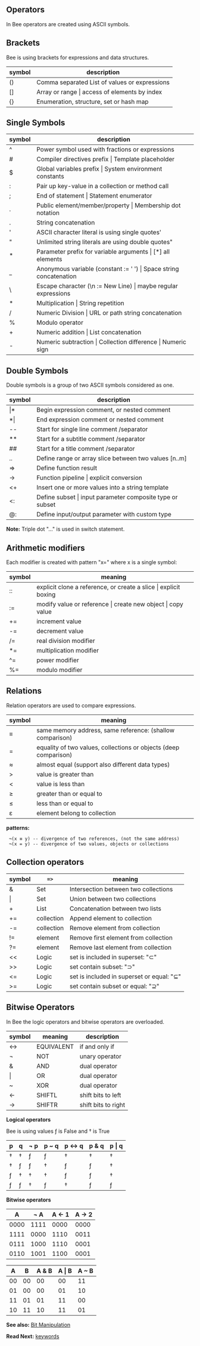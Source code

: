 ## Operators

In Bee operators are created using ASCII symbols.

## Brackets

Bee is using brackets for expressions and data structures.

symbol| description
------|-----------------------------------------------------
  ()  | Comma separated List of values or expressions
  []  | Array or range \| access of elements by index 
  {}  | Enumeration, structure, set or hash map

## Single Symbols

symbol| description
------|----------------------------------------------------------------
 ^    | Power symbol used with fractions or expressions
 \#   | Compiler directives prefix \| Template placeholder
  $   | Global variables prefix \| System environment constants
  :   | Pair up key-value in a collection or method call
  ;   | End of statement \| Statement enumerator
  .   | Public element/member/property \| Membership dot notation
  .   | String concatenation 
  '   | ASCII character literal is using single quotes'
  "   | Unlimited string literals are using double quotes"
  \*  | Parameter prefix for variable arguments \| [*] all elements  
  \_  | Anonymous variable (constant  := ' ') \| Space string concatenation 
  \\  | Escape character (\\n := New Line) \| maybe regular expressions 
  \*  | Multiplication \| String repetition
 /    | Numeric Division \| URL or path string concatenation 
 %    | Modulo operator
\+    | Numeric addition \| List concatenation 
\-    | Numeric subtraction \| Collection difference \| Numeric sign


## Double Symbols

Double symbols is a group of two ASCII symbols considered as one.    

symbol| description
------|------------------------------------------------------
\|\*  | Begin expression comment, or nested comment
 \*\| | End expression comment or nested comment
 \--  | Start for single line comment /separator
 \**  | Start for a subtitle comment /separator
 \##  | Start for a title comment /separator  
 ..   | Define range or array slice between two values [n..m]
 =>   | Define function result 
 ->   | Function pipeline \| explicit conversion 
 <+   | Insert one or more values into a string template 
 <:   | Define subset \| input parameter composite type or subset
 @:   | Define input/output parameter with custom type

**Note:** Triple dot "..." is used in switch statement.

## Arithmetic modifiers

Each modifier is created with pattern "x=" where x is a single symbol:

symbol| meaning
------|------------------------------------------------------------------
 ::   | explicit clone a reference, or create a slice  \| explicit boxing
 :=   | modify value or reference \| create new object \| copy value
 +=   | increment value
 -=   | decrement value
 /=   | real division modifier
 *=   | multiplication modifier
 ^=   | power  modifier
 %=   | modulo modifier

## Relations

Relation operators are used to compare expressions.

symbol | meaning
-------|--------------------------------------------------------------------
  ≡    | same memory address, same reference: (shallow comparison)
  =    | equality of two values, collections or objects (deep comparison)
  ≈    | almost equal (support also different data types)  
 \>    | value is greater than 
 \<    | value is less than
  ≥    | greater than or equal to
  ≤    | less than or equal to
  ε    | element belong to collection

**patterns:** 
```
 ¬(x ≡ y) -- divergence of two references, (not the same address)
 ¬(x = y) -- divergence of two values, objects or collections
```

## Collection operators

symbol | `=>`       |meaning
-------|------------|-------------------------------------------------
   &   | Set        |Intersection between two collections
  \|   | Set        |Union between two collections
   +   | List       |Concatenation between two lists
  +=   | collection |Append element to collection 
  -=   | collection |Remove element from collection 
  !=   | element    |Remove first element from collection 
  ?=   | element    |Remove last element from collection 
  <<   | Logic      |set is included in superset: "⊂"
  >>   | Logic      |set contain subset: "⊃"
  <=   | Logic      |set is included in superset or equal: "⊆"
  >=   | Logic      |set contain subset or equal: "⊇"
                                          
## Bitwise Operators 

In Bee the logic operators and bitwise operators are overloaded.

symbol| meaning   | description
------|-----------|-------------------------------
  ↔   | EQUIVALENT| if and only if
  ¬   | NOT       | unary operator
  &   | AND       | dual operator 
 \|   | OR        | dual operator 
 \~   | XOR       | dual operator 
  ←   | SHIFTL    | shift bits to left  
  →   | SHIFTR    | shift bits to right  

**Logical operators**

Bee is using values ƒ is False and † is True

 p | q |¬ p |p ~ q |p ↔ q |p & q | p \| q
---|---|----|------|------|------|--------
 † | † | ƒ  | ƒ    | †    |†     | †      
 † | ƒ | ƒ  | †    | ƒ    |ƒ     | †      
 ƒ | † | †  | †    | ƒ    |ƒ     | †      
 ƒ | ƒ | †  | ƒ    | †    |ƒ     | ƒ      


**Bitwise operators**

 A    | ¬ A | A ← 1 | A → 2  
------|-----|-------|--------
 0000 |1111 | 0000  | 0000   
 1111 |0000 | 1110  | 0011   
 0111 |1000 | 1110  | 0001   
 0110 |1001 | 1100  | 0001   

 A    | B   | A & B  | A \| B  | A ~ B
------|-----|--------|---------|--------
 00   | 00  | 00     | 00      |  11    
 01   | 00  | 00     | 01      |  10    
 11   | 01  | 01     | 11      |  00    
 10   | 11  | 10     | 11      |  01    


**See also:** [Bit Manipulation](https://en.wikipedia.org/wiki/Bit_manipulation) 
 
**Read Next:** [keywords](keywords.md)
